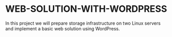 # WEB-SOLUTION-WITH-WORDPRESS
In this project we will prepare storage infrastructure on two Linux servers and implement a basic web solution using WordPress. 
